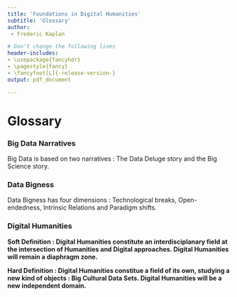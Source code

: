 ```yaml
---
title: 'Foundations in Digital Humanities'
subtitle: 'Glossary'
author:
 - Frederic Kaplan

# Don't change the following lines
header-includes:
- \usepackage{fancyhdr}
- \pagestyle{fancy}
- \fancyfoot[L]{-release-version-}
output: pdf_document

---
```


# Glossary

### Big Data Narratives

Big Data is based on two narratives : The Data Deluge story and the Big Science story. 

### Data Bigness

Data Bigness has four dimensions : Technological breaks, Open-endedness, Intrinsic Relations and Paradigm shifts.  

### Digital Humanities 

**Soft Definition : Digital Humanities constitute an interdisciplanary field at the intersection of Humanities and Digital approaches. Digital Humanities will remain a diaphragm zone.** 

**Hard Definition : Digital Humanities constitue a field of its own, studying a new kind of objects : Big Cultural Data Sets. Digital Humanities will be a new independent domain.** 





